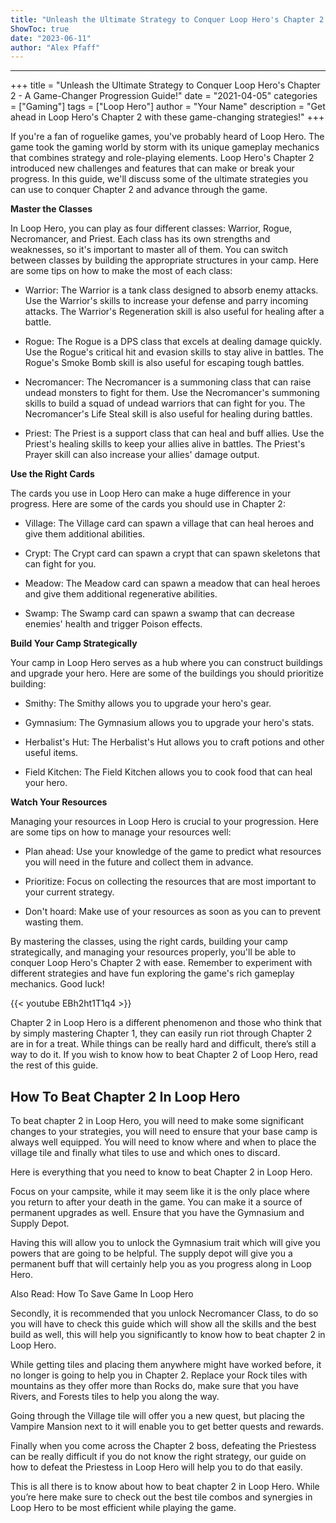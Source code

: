 ```yaml
---
title: "Unleash the Ultimate Strategy to Conquer Loop Hero's Chapter 2 - A Game-Changer Progression Guide!"
ShowToc: true 
date: "2023-06-11"
author: "Alex Pfaff"
---
```

*****
+++ 
title = "Unleash the Ultimate Strategy to Conquer Loop Hero's Chapter 2 - A Game-Changer Progression Guide!"
date = "2021-04-05"
categories = ["Gaming"]
tags = ["Loop Hero"]
author = "Your Name"
description = "Get ahead in Loop Hero's Chapter 2 with these game-changing strategies!"
+++

If you're a fan of roguelike games, you've probably heard of Loop Hero. The game took the gaming world by storm with its unique gameplay mechanics that combines strategy and role-playing elements. Loop Hero's Chapter 2 introduced new challenges and features that can make or break your progress. In this guide, we'll discuss some of the ultimate strategies you can use to conquer Chapter 2 and advance through the game.

**Master the Classes**

In Loop Hero, you can play as four different classes: Warrior, Rogue, Necromancer, and Priest. Each class has its own strengths and weaknesses, so it's important to master all of them. You can switch between classes by building the appropriate structures in your camp. Here are some tips on how to make the most of each class:

- Warrior: The Warrior is a tank class designed to absorb enemy attacks. Use the Warrior's skills to increase your defense and parry incoming attacks. The Warrior's Regeneration skill is also useful for healing after a battle.

- Rogue: The Rogue is a DPS class that excels at dealing damage quickly. Use the Rogue's critical hit and evasion skills to stay alive in battles. The Rogue's Smoke Bomb skill is also useful for escaping tough battles.

- Necromancer: The Necromancer is a summoning class that can raise undead monsters to fight for them. Use the Necromancer's summoning skills to build a squad of undead warriors that can fight for you. The Necromancer's Life Steal skill is also useful for healing during battles.

- Priest: The Priest is a support class that can heal and buff allies. Use the Priest's healing skills to keep your allies alive in battles. The Priest's Prayer skill can also increase your allies' damage output.

**Use the Right Cards**

The cards you use in Loop Hero can make a huge difference in your progress. Here are some of the cards you should use in Chapter 2:

- Village: The Village card can spawn a village that can heal heroes and give them additional abilities.

- Crypt: The Crypt card can spawn a crypt that can spawn skeletons that can fight for you.

- Meadow: The Meadow card can spawn a meadow that can heal heroes and give them additional regenerative abilities.

- Swamp: The Swamp card can spawn a swamp that can decrease enemies' health and trigger Poison effects.

**Build Your Camp Strategically**

Your camp in Loop Hero serves as a hub where you can construct buildings and upgrade your hero. Here are some of the buildings you should prioritize building:

- Smithy: The Smithy allows you to upgrade your hero's gear.

- Gymnasium: The Gymnasium allows you to upgrade your hero's stats.

- Herbalist's Hut: The Herbalist's Hut allows you to craft potions and other useful items.

- Field Kitchen: The Field Kitchen allows you to cook food that can heal your hero.

**Watch Your Resources**

Managing your resources in Loop Hero is crucial to your progression. Here are some tips on how to manage your resources well:

- Plan ahead: Use your knowledge of the game to predict what resources you will need in the future and collect them in advance.

- Prioritize: Focus on collecting the resources that are most important to your current strategy.

- Don't hoard: Make use of your resources as soon as you can to prevent wasting them.

By mastering the classes, using the right cards, building your camp strategically, and managing your resources properly, you'll be able to conquer Loop Hero's Chapter 2 with ease. Remember to experiment with different strategies and have fun exploring the game's rich gameplay mechanics. Good luck!

{{< youtube EBh2ht1T1q4 >}} 



Chapter 2 in Loop Hero is a different phenomenon and those who think that by simply mastering Chapter 1, they can easily run riot through Chapter 2 are in for a treat. While things can be really hard and difficult, there’s still a way to do it. If you wish to know how to beat Chapter 2 of Loop Hero, read the rest of this guide.
 
## How To Beat Chapter 2 In Loop Hero
 
To beat chapter 2 in Loop Hero, you will need to make some significant changes to your strategies, you will need to ensure that your base camp is always well equipped. You will need to know where and when to place the village tile and finally what tiles to use and which ones to discard.
 
Here is everything that you need to know to beat Chapter 2 in Loop Hero.
 
Focus on your campsite, while it may seem like it is the only place where you return to after your death in the game. You can make it a source of permanent upgrades as well. Ensure that you have the Gymnasium and Supply Depot.
 
Having this will allow you to unlock the Gymnasium trait which will give you powers that are going to be helpful. The supply depot will give you a permanent buff that will certainly help you as you progress along in Loop Hero.
 
Also Read: How To Save Game In Loop Hero
 
Secondly, it is recommended that you unlock Necromancer Class, to do so you will have to check this guide which will show all the skills and the best build as well, this will help you significantly to know how to beat chapter 2 in Loop Hero.
 
While getting tiles and placing them anywhere might have worked before, it no longer is going to help you in Chapter 2. Replace your Rock tiles with mountains as they offer more than Rocks do, make sure that you have Rivers, and Forests tiles to help you along the way.
 
Going through the Village tile will offer you a new quest, but placing the Vampire Mansion next to it will enable you to get better quests and rewards.
 
Finally when you come across the Chapter 2 boss, defeating the Priestess can be really difficult if you do not know the right strategy, our guide on how to defeat the Priestess in Loop Hero will help you to do that easily.
 
This is all there is to know about how to beat chapter 2 in Loop Hero. While you’re here make sure to check out the best tile combos and synergies in Loop Hero to be most efficient while playing the game.



